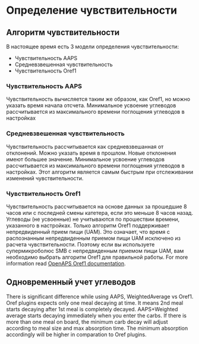 # Определение чувствительности

## Алгоритм чувствительности

В настоящее время есть 3 модели определения чувствительности:

* Чувствительность AAPS
* Средневзвешенная чувствительность
* Чувствительность Oref1

### Чувствительность AAPS

Чувствительность вычисляется таким же образом, как Oref1, но можно указать время начала отсчета. Минимальное усвоение углеводов рассчитывается из максимального времени поглощения углеводов в настройках

### Средневзвешенная чувствительность

Чувствительность рассчитывается как средневзвешанная от отклонений. Можно указать время в прошлом. Новые отклонения имеют большее значение. Минимальное усвоение углеводов рассчитывается из максимального времени поглощения углеводов в настройках. Этот алгоритм является самым быстрым при отслеживании изменений чувствительности.

### Чувствительность Oref1

Чувствительность рассчитывается на основе данных за прошедшие 8 часов или с последней смены катетера, если это меньше 8 часов назад. Углеводы (не усвоенные) не учитываются по прошествии времени, указанного в настройках. Только алгоритм Oref1 поддерживает непредвиденный прием пищи (UAM). Это означает, что время с распознанным непредвиденным приемом пищи UAM исключено из расчета чувствительности. Поэтому если вы используете супермикроболюс SMB с непредвиденным приемом пищи UAM, вам необходимо выбрать алгоритм Oref1 для правильной работы. For more information read [OpenAPS Oref1 documentation](https://openaps.readthedocs.io/en/latest/docs/Customize-Iterate/oref1.html).

## Одновременный учет углеводов

There is significant difference while using AAPS, WeightedAverage vs Oref1. Oref plugins expects only one meal decaying at time. It means 2nd meal starts decaying after 1st meal is completely decayed. AAPS+Weighted average starts decaying immediately when you enter the carbs. If there is more than one meal on board, the minimum carb decay will adjust according to meal size and max absorption time. The minimum absorption accordingly will be higher in comparation to Oref plugins.